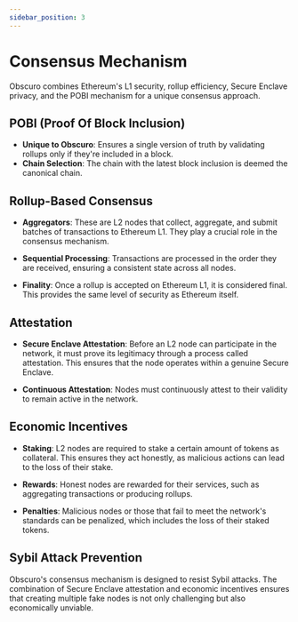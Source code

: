 ```yaml
---
sidebar_position: 3
---
```

# Consensus Mechanism

Obscuro combines Ethereum's L1 security, rollup efficiency, Secure Enclave privacy, and the POBI mechanism for a unique consensus approach.

## POBI (Proof Of Block Inclusion)

- **Unique to Obscuro**: Ensures a single version of truth by validating rollups only if they're included in a block.
- **Chain Selection**: The chain with the latest block inclusion is deemed the canonical chain.

## Rollup-Based Consensus

- **Aggregators**: These are L2 nodes that collect, aggregate, and submit batches of transactions to Ethereum L1. They play a crucial role in the consensus mechanism.

- **Sequential Processing**: Transactions are processed in the order they are received, ensuring a consistent state across all nodes.

- **Finality**: Once a rollup is accepted on Ethereum L1, it is considered final. This provides the same level of security as Ethereum itself.

## Attestation

- **Secure Enclave Attestation**: Before an L2 node can participate in the network, it must prove its legitimacy through a process called attestation. This ensures that the node operates within a genuine Secure Enclave.

- **Continuous Attestation**: Nodes must continuously attest to their validity to remain active in the network.

## Economic Incentives

- **Staking**: L2 nodes are required to stake a certain amount of tokens as collateral. This ensures they act honestly, as malicious actions can lead to the loss of their stake.

- **Rewards**: Honest nodes are rewarded for their services, such as aggregating transactions or producing rollups.

- **Penalties**: Malicious nodes or those that fail to meet the network's standards can be penalized, which includes the loss of their staked tokens.

## Sybil Attack Prevention

Obscuro's consensus mechanism is designed to resist Sybil attacks. The combination of Secure Enclave attestation and economic incentives ensures that creating multiple fake nodes is not only challenging but also economically unviable.